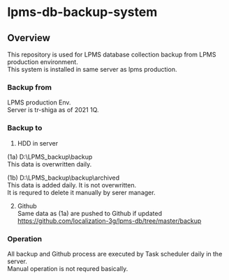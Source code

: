 # lpms-db-backup-system  
  
## Overview  
This repository is used for LPMS database collection backup from LPMS production environment.  
This system is installed in same server as lpms production.  

### Backup from  
LPMS production Env.  
Server is tr-shiga as of 2021 1Q.  
  
### Backup to  
1. HDD in server  
  
(1a) D:\LPMS_backup\backup    
This data is overwritten daily.  
  
(1b) D:\LPMS_backup\backup\archived  
This data is added daily. It is not overwritten.   
It is requred to delete it manually by serer manager.  
  
2. Github  
Same data as (1a) are pushed to Github if updated  
https://github.com/localization-3g/lpms-db/tree/master/backup  
  
### Operation  
All backup and Github process are executed by Task scheduler daily in the server.   
Manual operation is not requred basically.   

